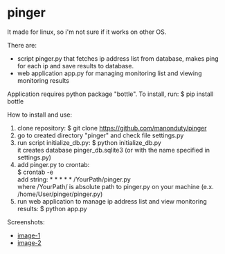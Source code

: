 # pinger

It made for linux, so i'm not sure if it works on other OS.

There are:
- script pinger.py that fetches ip address list from database, makes ping for each ip and save results to database.
- web application app.py for managing monitoring list and viewing monitoring results

Application requires python package "bottle". To install, run: $ pip install bottle

How to install and use:

1. clone repository: $ git clone https://github.com/manonduty/pinger
2. go to created directory "pinger" and check file settings.py
3. run script initialize_db.py: $ python initialize_db.py <br>
    it creates database pinger_db.sqlite3 (or with the name specified in settings.py)
4. add pinger.py to crontab: <br>
    $ crontab -e <br>
  add string: * * * * * /YourPath/pinger.py <br>
  where /YourPath/ is absolute path to pinger.py on your machine (e.x. /home/User/pinger/pinger.py)
5. run web application to manage ip address list and view monitoring results: $ python app.py

Screenshots:
- [image-1](https://www.dropbox.com/s/fm4phtfoldwoq1o/pinger1.png?dl=0)
- [image-2](https://www.dropbox.com/s/zae6vwqfnrxlcwu/pinger2.png?dl=0)
